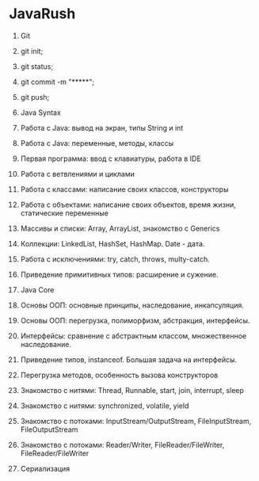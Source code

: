 # JavaRush

1. Git

  1. git init;
  2. git status;
  3. git commit -m "*****";
  4. git push;

2. Java Syntax

  1. Работа с Java: вывод на экран, типы String и int
  2. Работа с Java: переменные, методы, классы
  3. Первая программа: ввод с клавиатуры, работа в IDE
  4. Работа с ветвлениями и циклами
  5. Работа с классами: написание своих классов, конструкторы
  6. Работа с объектами: написание своих объектов, время жизни, статические переменные
  7. Массивы и списки: Array, ArrayList, знакомство с Generics
  8. Коллекции: LinkedList, HashSet, HashMap. Date - дата.
  9. Работа с исключениями: try, catch, throws, multy-catch.
  10.  Приведение примитивных типов: расширение и сужение.

3. Java Core

  1. Основы ООП: основные принципы, наследование, инкапсуляция.
  2. Основы ООП: перегрузка, полиморфизм, абстракция, интерфейсы.
  3. Интерфейсы: сравнение с абстрактным классом, множественное наследование.
  4. Приведение типов, instanceof. Большая задача на интерфейсы.
  5. Перегрузка методов, особенность вызова конструкторов
  6. Знакомство с нитями: Thread, Runnable, start, join, interrupt, sleep
  7. Знакомство с нитями: synchronized, volatile, yield
  8. Знакомство с потоками: InputStream/OutputStream, FileInputStream, FileOutputStream
  9. Знакомство с потоками: Reader/Writer, FileReader/FileWriter, FileReader/FileWriter
  10. Сериализация
